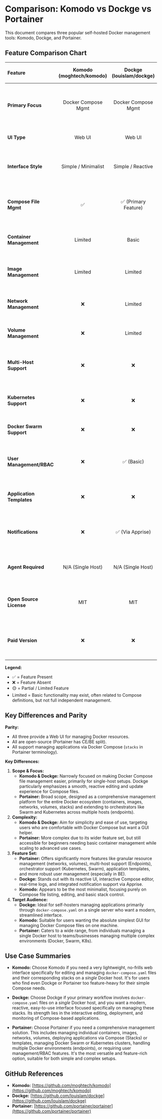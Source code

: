 # Comparison: Komodo vs Dockge vs Portainer

This document compares three popular self-hosted Docker management tools: Komodo, Dockge, and Portainer.

## Feature Comparison Chart

| Feature                  | Komodo (moghtech/komodo) | Dockge (louislam/dockge) | Portainer (Community Edition) | Notes                                                                 |
| :----------------------- | :-----------------------: | :-----------------------: | :----------------------------: | :-------------------------------------------------------------------- |
| **Primary Focus**        | Docker Compose Mgmt       | Docker Compose Mgmt       | Full Docker Ecosystem Mgmt     | Dockge & Komodo are primarily stack-oriented; Portainer is broader.     |
| **UI Type**              | Web UI                    | Web UI                    | Web UI                         | All provide graphical interfaces.                                       |
| **Interface Style**      | Simple / Minimalist       | Simple / Reactive         | Feature-Rich / Comprehensive | Dockge emphasizes a reactive, modern UI. Portainer is denser.         |
| **Compose File Mgmt**  | ✅                        | ✅ (Primary Feature)      | ✅ (Stacks)                    | Dockge excels with its interactive editor & management workflow.        |
| **Container Management** | Limited                   | Basic                     | ✅ (Extensive)                 | Portainer offers detailed control (logs, console, stats, etc.).       |
| **Image Management**     | Limited                   | Limited                   | ✅ (Extensive)                 | Portainer allows pulling, deleting, inspecting images.                |
| **Network Management**   | ❌                        | Limited                   | ✅ (Extensive)                 | Portainer provides full network CRUD operations.                      |
| **Volume Management**    | ❌                        | Limited                   | ✅ (Extensive)                 | Portainer provides full volume CRUD operations.                       |
| **Multi-Host Support**   | ❌                        | ❌                        | ✅ (Endpoints)                 | Portainer can manage multiple Docker environments (local/remote).     |
| **Kubernetes Support**   | ❌                        | ❌                        | ✅                             | Portainer CE can manage existing Kubernetes clusters.                 |
| **Docker Swarm Support** | ❌                        | ❌                        | ✅                             | Portainer has strong support for Docker Swarm mode.                   |
| **User Management/RBAC** | ❌                        | ✅ (Basic)                | ✅ (Basic RBAC)                | Portainer CE has user management; Portainer BE has advanced RBAC.     |
| **Application Templates**| ❌                        | ❌                        | ✅                             | Portainer offers App Templates for easy deployment.                   |
| **Notifications**        | ❌                        | ✅ (Via Apprise)          | 🟡 (Limited in CE)             | Dockge has built-in notification support. Portainer BE has more.    |
| **Agent Required**       | N/A (Single Host)         | N/A (Single Host)         | Optional (For remote hosts)    | Portainer uses an agent for features on remote non-API endpoints.     |
| **Open Source License**  | MIT                       | MIT                       | Zlib / Others (CE)             | Portainer CE uses permissive licenses. Portainer BE is commercial.  |
| **Paid Version**         | ❌                        | ❌                        | ✅ (Business Edition)          | Portainer offers a paid BE with more features (RBAC, support, etc.) |

**Legend:**
*   ✅ = Feature Present
*   ❌ = Feature Absent
*   🟡 = Partial / Limited Feature
*   Limited = Basic functionality may exist, often related to Compose definitions, but not full independent management.

## Key Differences and Parity

**Parity:**

*   All three provide a Web UI for managing Docker resources.
*   All are open-source (Portainer has CE/BE split).
*   All support managing applications via Docker Compose (`stacks` in Portainer terminology).

**Key Differences:**

1.  **Scope & Focus:**
    *   **Komodo & Dockge:** Narrowly focused on making Docker Compose file management easier, primarily for single-host setups. Dockge particularly emphasizes a smooth, reactive editing and update experience for Compose files.
    *   **Portainer:** Broad scope, designed as a comprehensive management platform for the entire Docker ecosystem (containers, images, networks, volumes, stacks) and extending to orchestrators like Swarm and Kubernetes across multiple hosts (endpoints).
2.  **Complexity:**
    *   **Komodo & Dockge:** Aim for simplicity and ease of use, targeting users who are comfortable with Docker Compose but want a GUI helper.
    *   **Portainer:** More complex due to its wider feature set, but still accessible for beginners needing basic container management while scaling to advanced use cases.
3.  **Feature Set:**
    *   **Portainer:** Offers significantly more features like granular resource management (networks, volumes), multi-host support (Endpoints), orchestrator support (Kubernetes, Swarm), application templates, and more robust user management (especially in BE).
    *   **Dockge:** Stands out with its reactive UI, interactive Compose editor, real-time logs, and integrated notification support via Apprise.
    *   **Komodo:** Appears to be the most minimalist, focusing purely on Compose file listing, editing, and basic stack control.
4.  **Target Audience:**
    *   **Dockge:** Ideal for self-hosters managing applications primarily through `docker-compose.yaml` on a single server who want a modern, streamlined interface.
    *   **Komodo:** Suitable for users wanting the absolute simplest GUI for managing Docker Compose files on one machine.
    *   **Portainer:** Caters to a wide range, from individuals managing a single Docker host to teams/businesses managing multiple complex environments (Docker, Swarm, K8s).

## Use Case Summaries

*   **Komodo:** Choose Komodo if you need a very lightweight, no-frills web interface specifically for editing and managing `docker-compose.yaml` files and their corresponding stacks on a *single* Docker host. It's for users who find even Dockge or Portainer too feature-heavy for their simple Compose needs.

*   **Dockge:** Choose Dockge if your primary workflow involves `docker-compose.yaml` files on a *single* Docker host, and you want a modern, reactive, easy-to-use interface focused specifically on managing these stacks. Its strength lies in the interactive editing, deployment, and monitoring of Compose-based applications.

*   **Portainer:** Choose Portainer if you need a comprehensive management solution. This includes managing individual containers, images, networks, volumes, deploying applications via Compose (Stacks) or templates, managing Docker Swarm or Kubernetes clusters, handling multiple Docker environments (endpoints), or requiring user management/RBAC features. It's the most versatile and feature-rich option, suitable for both simple and complex setups.

## GitHub References

*   **Komodo:** [https://github.com/moghtech/komodo](https://github.com/moghtech/komodo)
*   **Dockge:** [https://github.com/louislam/dockge](https://github.com/louislam/dockge)
*   **Portainer:** [https://github.com/portainer/portainer](https://github.com/portainer/portainer)
